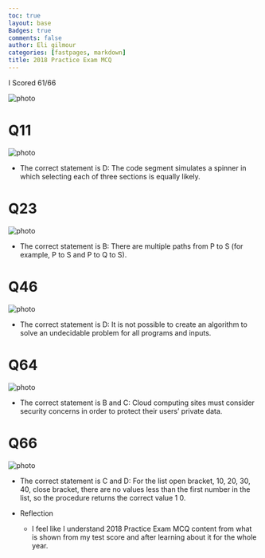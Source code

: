 ```yaml
---
toc: true
layout: base
Badges: true
comments: false
author: Eli gilmour
categories: [fastpages, markdown]
title: 2018 Practice Exam MCQ
---
```


I Scored 61/66

![photo]({{site.baseurl}}/images/55.png)

# Q11

![photo]({{site.baseurl}}/images/22.png)

- The correct statement is D: The code segment simulates a spinner in which selecting each of three sections is equally likely.

# Q23

![photo]({{site.baseurl}}/images/2222.png)

- The correct statement is B: There are multiple paths from P to S (for example, P to S and P to Q to S).

# Q46

![photo]({{site.baseurl}}/images/222.png)

- The correct statement is D: It is not possible to create an algorithm to solve an undecidable problem for all programs and inputs.

# Q64

![photo]({{site.baseurl}}/images/22222.png)

- The correct statement is B and C: Cloud computing sites must consider security concerns in order to protect their users’ private data.

# Q66

![photo]({{site.baseurl}}/images/222222.png)

- The correct statement is C and D: For the list open bracket, 10, 20, 30, 40, close bracket, there are no values less than the first number in the list, so the procedure returns the correct value 1 0.

- Reflection

    - I feel like I understand 2018 Practice Exam MCQ content from what is shown from my test score and after learning about it for the whole year.